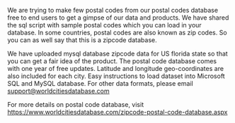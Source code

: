 We are trying to make few postal codes from our postal codes database free to end users to get a gimpse of our data and products. We have shared the sql script with sample postal codes which you can load in your database. In some countries, postal codes are also known as zip codes. So you can as well say that this is a zipcode database. 

We have uploaded mysql database zipcode data for US florida state so that you can get a fair idea of the product.
The postal code database comes with one year of free updates. Latitude and longitude geo-coordinates are also included for each city. Easy instructions to load dataset into Microsoft SQL and MySQL database. For other data formats, please email support@worldcitiesdatabase.com

For more details on postal code database, visit https://www.worldcitiesdatabase.com/zipcode-postal-code-database.aspx 

